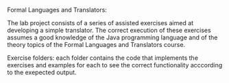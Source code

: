 Formal Languages and Translators:


The lab project consists of a series of assisted exercises aimed at developing a simple translator. The correct execution of these exercises assumes a good knowledge of the Java programming language and of the theory topics of the Formal Languages and Translators course.

Exercise folders: each folder contains the code that implements the exercises and examples for each to see the correct functionality acccording to the exepected output.
